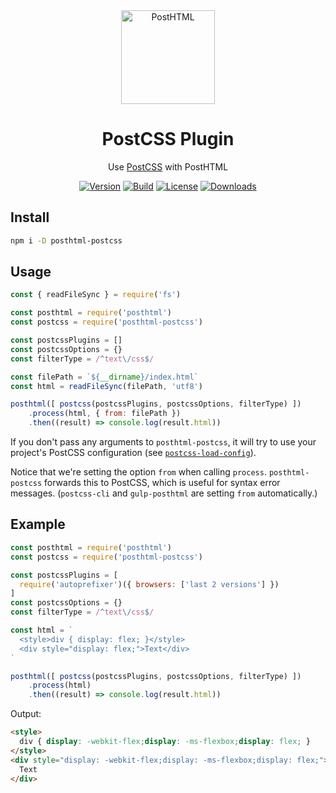 <div align="center">
  <img width="150" height="150" alt="PostHTML" src="https://posthtml.github.io/posthtml/logo.svg">
  <h1>PostCSS Plugin</h1>
  <p>Use <a href="https://github.com/postcss/postcss/">PostCSS</a> with PostHTML</p>

  [![Version][npm-version-shield]][npm]
  [![Build][github-ci-shield]][github-ci]
  [![License][license-shield]][license]
  [![Downloads][npm-stats-shield]][npm-stats]
</div>

## Install

```bash
npm i -D posthtml-postcss
```

## Usage

```js
const { readFileSync } = require('fs')

const posthtml = require('posthtml')
const postcss = require('posthtml-postcss')

const postcssPlugins = []
const postcssOptions = {}
const filterType = /^text\/css$/

const filePath = `${__dirname}/index.html`
const html = readFileSync(filePath, 'utf8')

posthtml([ postcss(postcssPlugins, postcssOptions, filterType) ])
    .process(html, { from: filePath })
    .then((result) => console.log(result.html))
```

If you don't pass any arguments to `posthtml-postcss`, it will try to use your project's PostCSS configuration (see [`postcss-load-config`](https://www.npmjs.com/package/postcss-load-config)).

Notice that we're setting the option `from` when calling `process`. `posthtml-postcss` forwards this to PostCSS, which is useful for syntax error messages. (`postcss-cli` and `gulp-posthtml` are setting `from` automatically.)

## Example

```js
const posthtml = require('posthtml')
const postcss = require('posthtml-postcss')

const postcssPlugins = [
  require('autoprefixer')({ browsers: ['last 2 versions'] })
]
const postcssOptions = {}
const filterType = /^text\/css$/

const html = `
  <style>div { display: flex; }</style>
  <div style="display: flex;">Text</div>
`

posthtml([ postcss(postcssPlugins, postcssOptions, filterType) ])
    .process(html)
    .then((result) => console.log(result.html))
```

Output:

```html
<style>
  div { display: -webkit-flex;display: -ms-flexbox;display: flex; }
</style>
<div style="display: -webkit-flex;display: -ms-flexbox;display: flex;">
  Text
</div>
```

[npm]: https://www.npmjs.com/package/posthtml-postcss
[npm-version-shield]: https://img.shields.io/npm/v/posthtml-postcss.svg
[npm-stats]: https://npm-stat.com/charts.html?package=posthtml-postcss
[npm-stats-shield]: https://img.shields.io/npm/dt/posthtml-postcss.svg
[github-ci]: https://github.com/posthtml/posthtml-postcss/actions/workflows/nodejs.yml
[github-ci-shield]: https://github.com/posthtml/posthtml-postcss/actions/workflows/nodejs.yml/badge.svg
[license]: ./LICENSE
[license-shield]: https://img.shields.io/npm/l/posthtml-postcss.svg
